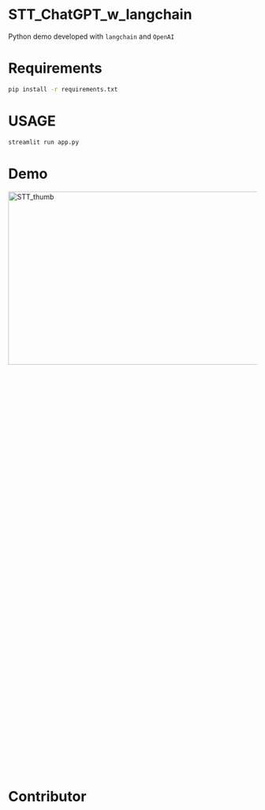 # STT_ChatGPT_w_langchain
Python demo developed with `langchain` and `OpenAI`

# Requirements
```bash
pip install -r requirements.txt
```

# USAGE
```bash
streamlit run app.py
```

# Demo
[<img width="1675" alt="STT_thumb" src="https://github.com/jskim0406/STT_ChatGPT_w_langchain/assets/63832233/422306ea-9139-4239-8070-fcd1fcb6e2ec" width="30%" height="30%">](https://youtu.be/iflE5giZOLs "STT and ChatGPT Demo Video")

# Contributor
